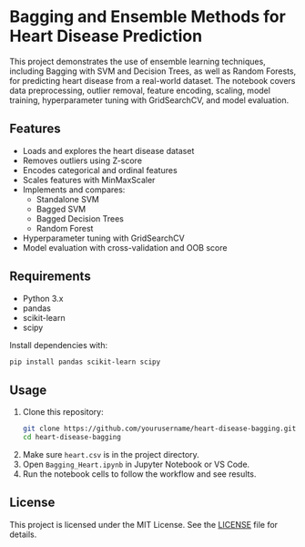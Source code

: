 # Bagging and Ensemble Methods for Heart Disease Prediction

This project demonstrates the use of ensemble learning techniques, including Bagging with SVM and Decision Trees, as well as Random Forests, for predicting heart disease from a real-world dataset. The notebook covers data preprocessing, outlier removal, feature encoding, scaling, model training, hyperparameter tuning with GridSearchCV, and model evaluation.

## Features

- Loads and explores the heart disease dataset
- Removes outliers using Z-score
- Encodes categorical and ordinal features
- Scales features with MinMaxScaler
- Implements and compares:
  - Standalone SVM
  - Bagged SVM
  - Bagged Decision Trees
  - Random Forest
- Hyperparameter tuning with GridSearchCV
- Model evaluation with cross-validation and OOB score

## Requirements

- Python 3.x
- pandas
- scikit-learn
- scipy

Install dependencies with:
```bash
pip install pandas scikit-learn scipy
```

## Usage

1. Clone this repository:
    ```bash
    git clone https://github.com/yourusername/heart-disease-bagging.git
    cd heart-disease-bagging
    ```
2. Make sure `heart.csv` is in the project directory.
3. Open `Bagging_Heart.ipynb` in Jupyter Notebook or VS Code.
4. Run the notebook cells to follow the workflow and see results.

## License

This project is licensed under the MIT License. See the [LICENSE](LICENSE) file for details.
